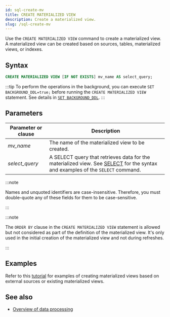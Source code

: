 ```yaml
---
id: sql-create-mv
title: CREATE MATERIALIZED VIEW
description: Create a materialized view.
slug: /sql-create-mv
---
```

<head>
  <link rel="canonical" href="https://docs.risingwave.com/docs/current/sql-create-mv/" />
</head>

Use the `CREATE MATERIALIZED VIEW` command to create a materialized view. A materialized view can be created based on sources, tables, materialized views, or indexes.

## Syntax

```sql
CREATE MATERIALIZED VIEW [IF NOT EXISTS] mv_name AS select_query;
```

:::tip
To perform the operations in the background, you can execute `SET BACKGROUND_DDL=true;` before running the `CREATE MATERIALIZED VIEW` statement. See details in [`SET BACKGROUND_DDL`](/sql/commands/sql-set-background-ddl.md).
:::

## Parameters

|Parameter or clause        | Description           |
|---------------------------|-----------------------|
|*mv_name*                       |The name of the materialized view to be created.|
|*select_query*             |A SELECT query that retrieves data for the materialized view. See [SELECT](sql-select.md) for the syntax and examples of the `SELECT` command.|

:::note

Names and unquoted identifiers are case-insensitive. Therefore, you must double-quote any of these fields for them to be case-sensitive.

:::

:::note

The `ORDER BY` clause in the `CREATE MATERIALIZED VIEW` statement is allowed but not considered as part of the definition of the materialized view. It's only used in the initial creation of the materialized view and not during refreshes.

:::

## Examples
Refer to this [tutorial](/tutorials/server-performance-anomaly-detection.md) for examples of creating materialized views based on external sources or existing materialized views.


## See also

- [Overview of data processing](/transform/overview.md)
